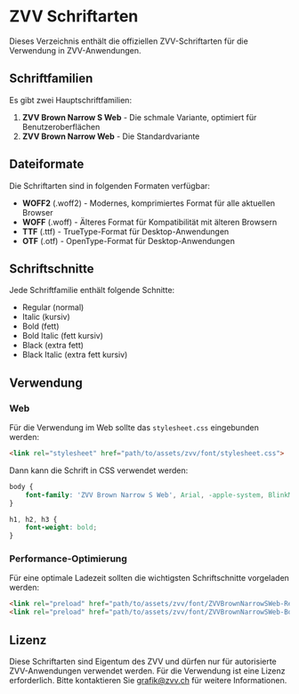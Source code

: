 # ZVV Schriftarten

Dieses Verzeichnis enthält die offiziellen ZVV-Schriftarten für die Verwendung in ZVV-Anwendungen.

## Schriftfamilien

Es gibt zwei Hauptschriftfamilien:

1. **ZVV Brown Narrow S Web** - Die schmale Variante, optimiert für Benutzeroberflächen
2. **ZVV Brown Narrow Web** - Die Standardvariante

## Dateiformate

Die Schriftarten sind in folgenden Formaten verfügbar:

- **WOFF2** (.woff2) - Modernes, komprimiertes Format für alle aktuellen Browser
- **WOFF** (.woff) - Älteres Format für Kompatibilität mit älteren Browsern
- **TTF** (.ttf) - TrueType-Format für Desktop-Anwendungen
- **OTF** (.otf) - OpenType-Format für Desktop-Anwendungen

## Schriftschnitte

Jede Schriftfamilie enthält folgende Schnitte:

- Regular (normal)
- Italic (kursiv)
- Bold (fett)
- Bold Italic (fett kursiv)
- Black (extra fett)
- Black Italic (extra fett kursiv)

## Verwendung

### Web

Für die Verwendung im Web sollte das `stylesheet.css` eingebunden werden:

```html
<link rel="stylesheet" href="path/to/assets/zvv/font/stylesheet.css">
```

Dann kann die Schrift in CSS verwendet werden:

```css
body {
    font-family: 'ZVV Brown Narrow S Web', Arial, -apple-system, BlinkMacSystemFont, 'Segoe UI', Roboto, sans-serif;
}

h1, h2, h3 {
    font-weight: bold;
}
```

### Performance-Optimierung

Für eine optimale Ladezeit sollten die wichtigsten Schriftschnitte vorgeladen werden:

```html
<link rel="preload" href="path/to/assets/zvv/font/ZVVBrownNarrowSWeb-Regular.woff2" as="font" type="font/woff2" crossorigin>
<link rel="preload" href="path/to/assets/zvv/font/ZVVBrownNarrowSWeb-Bold.woff2" as="font" type="font/woff2" crossorigin>
```

## Lizenz

Diese Schriftarten sind Eigentum des ZVV und dürfen nur für autorisierte ZVV-Anwendungen verwendet werden. Für die Verwendung ist eine Lizenz erforderlich. Bitte kontaktieren Sie grafik@zvv.ch für weitere Informationen. 